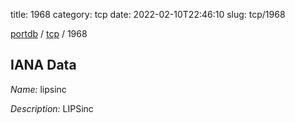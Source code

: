 title: 1968
category: tcp
date: 2022-02-10T22:46:10
slug: tcp/1968

[portdb](/) / [tcp](/category/tcp.html) / 1968


## IANA Data

_Name:_ lipsinc

_Description:_ LIPSinc

